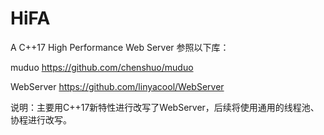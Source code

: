 # HiFA
A C++17 High Performance Web Server
参照以下库：

muduo https://github.com/chenshuo/muduo

WebServer https://github.com/linyacool/WebServer

说明：主要用C++17新特性进行改写了WebServer，后续将使用通用的线程池、协程进行改写。
